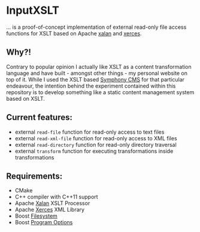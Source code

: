 # InputXSLT

... is a proof-of-concept implementation of external read-only file access functions for XSLT based on Apache [xalan](https://xalan.apache.org/) and [xerces](https://xerces.apache.org/).

## Why?!

Contrary to popular opinion I actually like XSLT as a content transformation language and have built - amongst other things - my personal website on top of it. While I used the XSLT based [Symphony CMS](http://www.getsymphony.com/)  for that particular endeavour, the intention behind the experiment contained within this repository is to develop something like a static content management system based on XSLT.

## Current features:

- external `read-file` function for read-only access to text files
- external `read-xml-file` function for read-only access to XML files
- external `read-directory` function for read-only directory traversal
- external `transform` function for executing transformations inside transformations

## Requirements:

- CMake
- C++ compiler with C++11 support
- Apache [Xalan](https://xalan.apache.org/) XSLT Processor
- Apache [Xerces](https://xerces.apache.org/) XML Library
- Boost [Filesystem](http://www.boost.org/doc/libs/1_55_0/libs/filesystem/doc/index.htm)
- Boost [Program Options](http://www.boost.org/doc/libs/1_55_0/doc/html/program_options.html)
